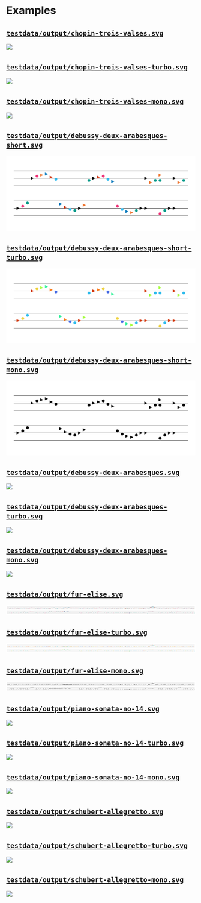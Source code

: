 # Examples
## [`testdata/output/chopin-trois-valses.svg`](testdata/output/chopin-trois-valses.svg)

![](testdata/output/chopin-trois-valses.svg)

## [`testdata/output/chopin-trois-valses-turbo.svg`](testdata/output/chopin-trois-valses-turbo.svg)

![](testdata/output/chopin-trois-valses-turbo.svg)

## [`testdata/output/chopin-trois-valses-mono.svg`](testdata/output/chopin-trois-valses-mono.svg)

![](testdata/output/chopin-trois-valses-mono.svg)

## [`testdata/output/debussy-deux-arabesques-short.svg`](testdata/output/debussy-deux-arabesques-short.svg)

![](testdata/output/debussy-deux-arabesques-short.svg)

## [`testdata/output/debussy-deux-arabesques-short-turbo.svg`](testdata/output/debussy-deux-arabesques-short-turbo.svg)

![](testdata/output/debussy-deux-arabesques-short-turbo.svg)

## [`testdata/output/debussy-deux-arabesques-short-mono.svg`](testdata/output/debussy-deux-arabesques-short-mono.svg)

![](testdata/output/debussy-deux-arabesques-short-mono.svg)

## [`testdata/output/debussy-deux-arabesques.svg`](testdata/output/debussy-deux-arabesques.svg)

![](testdata/output/debussy-deux-arabesques.svg)

## [`testdata/output/debussy-deux-arabesques-turbo.svg`](testdata/output/debussy-deux-arabesques-turbo.svg)

![](testdata/output/debussy-deux-arabesques-turbo.svg)

## [`testdata/output/debussy-deux-arabesques-mono.svg`](testdata/output/debussy-deux-arabesques-mono.svg)

![](testdata/output/debussy-deux-arabesques-mono.svg)

## [`testdata/output/fur-elise.svg`](testdata/output/fur-elise.svg)

![](testdata/output/fur-elise.svg)

## [`testdata/output/fur-elise-turbo.svg`](testdata/output/fur-elise-turbo.svg)

![](testdata/output/fur-elise-turbo.svg)

## [`testdata/output/fur-elise-mono.svg`](testdata/output/fur-elise-mono.svg)

![](testdata/output/fur-elise-mono.svg)

## [`testdata/output/piano-sonata-no-14.svg`](testdata/output/piano-sonata-no-14.svg)

![](testdata/output/piano-sonata-no-14.svg)

## [`testdata/output/piano-sonata-no-14-turbo.svg`](testdata/output/piano-sonata-no-14-turbo.svg)

![](testdata/output/piano-sonata-no-14-turbo.svg)

## [`testdata/output/piano-sonata-no-14-mono.svg`](testdata/output/piano-sonata-no-14-mono.svg)

![](testdata/output/piano-sonata-no-14-mono.svg)

## [`testdata/output/schubert-allegretto.svg`](testdata/output/schubert-allegretto.svg)

![](testdata/output/schubert-allegretto.svg)

## [`testdata/output/schubert-allegretto-turbo.svg`](testdata/output/schubert-allegretto-turbo.svg)

![](testdata/output/schubert-allegretto-turbo.svg)

## [`testdata/output/schubert-allegretto-mono.svg`](testdata/output/schubert-allegretto-mono.svg)

![](testdata/output/schubert-allegretto-mono.svg)


